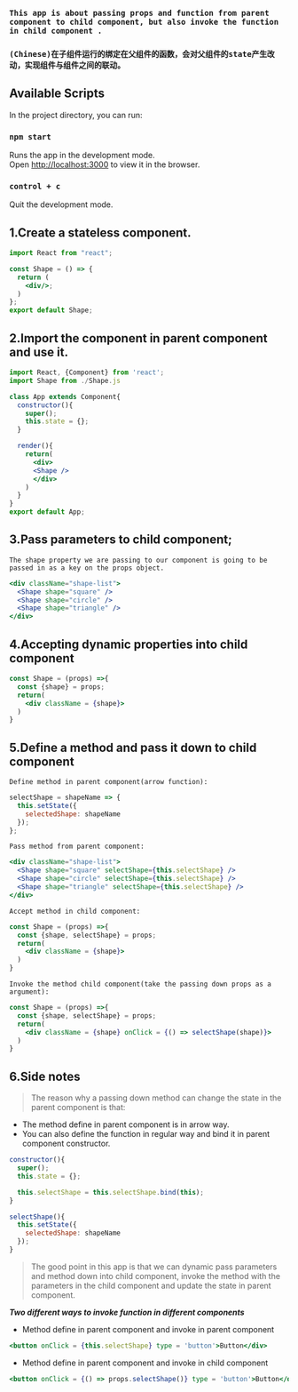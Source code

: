 ### `This app is about passing props and function from parent component to child component, but also invoke the function in child component .`

### `(Chinese)在子组件运行的绑定在父组件的函数，会对父组件的state产生改动，实现组件与组件之间的联动。`

## Available Scripts

In the project directory, you can run:

### `npm start`

Runs the app in the development mode.<br>
Open [http://localhost:3000](http://localhost:3000) to view it in the browser.

### `control + c`

Quit the development mode.

## 1.Create a stateless component.

```jsx
import React from "react";

const Shape = () => {
  return (
    <div/>;
  )
};
export default Shape;
```

## 2.Import the component in parent component and use it.

```jsx
import React, {Component} from 'react';
import Shape from ./Shape.js

class App extends Component{
  constructor(){
    super();
    this.state = {};
  }

  render(){
    return(
      <div>
      <Shape />
      </div>
    )
  }
}
export default App;

```

## 3.Pass parameters to child component;

`The shape property we are passing to our component is going to be passed in as a key on the props object.`

```jsx
<div className="shape-list">
  <Shape shape="square" />
  <Shape shape="circle" />
  <Shape shape="triangle" />
</div>
```

## 4.Accepting dynamic properties into child component

```jsx
const Shape = (props) =>{
  const {shape} = props;
  return(
    <div className = {shape}>
  )
}
```

## 5.Define a method and pass it down to child component

`Define method in parent component(arrow function):`

```jsx
selectShape = shapeName => {
  this.setState({
    selectedShape: shapeName
  });
};
```

`Pass method from parent component:`

```jsx
<div className="shape-list">
  <Shape shape="square" selectShape={this.selectShape} />
  <Shape shape="circle" selectShape={this.selectShape} />
  <Shape shape="triangle" selectShape={this.selectShape} />
</div>
```

`Accept method in child component:`

```jsx
const Shape = (props) =>{
  const {shape, selectShape} = props;
  return(
    <div className = {shape}>
  )
}
```

`Invoke the method child component(take the passing down props as a argument):`

```jsx
const Shape = (props) =>{
  const {shape, selectShape} = props;
  return(
    <div className = {shape} onClick = {() => selectShape(shape)}>
  )
}
```

## 6.Side notes

> The reason why a passing down method can change the state in the parent component is that:

- The method define in parent component is in arrow way.
- You can also define the function in regular way and bind it in parent component constructor.

```jsx
constructor(){
  super();
  this.state = {};

  this.selectShape = this.selectShape.bind(this);
}

selectShape(){
  this.setState({
    selectedShape: shapeName
  });
}
```

> The good point in this app is that we can dynamic pass parameters and method down into child component, invoke the method with the parameters in the child component and update the state in parent component.

**_Two different ways to invoke function in different components_**

- Method define in parent component and invoke in parent component

```jsx
<button onClick = {this.selectShape} type = 'button'>Button</div>
```

- Method define in parent component and invoke in child component

```jsx
<button onClick = {() => props.selectShape()} type = 'button'>Button</div>
```
